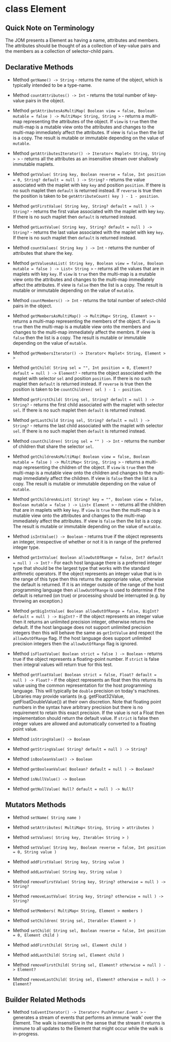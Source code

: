 # class Element 

## Quick Note on Terminology

The JOM presents a Element as having a name, attributes and members. The attributes should
be thought of as a collection of key-value pairs and the members as a collection of selector-child pairs.


## Declarative Methods

* Method ```getName() -> String``` - returns the name of the object, which is typically intended to be a type-name. 

* Method ```countAttributes() -> Int``` - returns the total number of key-value pairs in the 
object.

* Method ```getAttributesAsMultiMap( Boolean view = false, Boolean mutable = false ) -> MultiMap< String, String >``` - returns a multi-map representing the attributes of the object. If ```view``` is ```true``` then the multi-map is a mutable view onto the attributes and changes to the multi-map immediately affect the attributes. If view is ```false``` then the list is a copy. The result is mutable or immutable depending on the value of ```mutable```.

* Method ```getAttributesIterator() -> Iterator< Maplet< String, String > >``` - returns 
all the attributes as an insensitive stream over shallowly immutable maplets.

* Method ```getValue( String key, Boolean reverse = false, Int position = 0, String? default = null ) -> String?``` - returns the value associated with the maplet with key ```key``` and position ```position```. If there is no such maplet then ```default``` is returned instead. If ```reverse``` is true then the position is taken to be ```getAttributeCount( key ) - 1 - position```.

* Method ```getFirstValue( String key, String? default = null ) -> String?``` - returns the first value associated with the maplet with key ```key```. If there is no such maplet then ```default``` is returned instead. 

* Method ```getLastValue( String key, String? default = null ) -> String?``` - returns the last value associated with the maplet with key ```key```. If there is no such maplet then ```default``` is returned instead. 

* Method ```countValues( String key ) -> Int``` - returns the number of attributes that share
the key.

* Method ```getValuesAsList( String key, Boolean view = false, Boolean mutable = false ) -> List< String >``` - returns all the values that are in maplets with key ```key```. If ```view``` is ```true``` then the multi-map is a mutable view onto the attributes and changes to the multi-map immediately affect the attributes. If view is ```false``` then the list is a copy. The result is mutable or immutable depending on the value of ```mutable```.

* Method ```countMembers() -> Int``` - returns the total number of select-child pairs in the 
object.

* Method ```getMembersAsMultiMap() -> MultiMap< String, Element >``` - returns a multi-map representing the members of the object. If ```view``` is ```true``` then the multi-map is a mutable view onto the members and changes to the multi-map immediately affect the membrs. If view is ```false``` then the list is a copy. The result is mutable or immutable depending on the value of ```mutable```.

* Method ```getMembersIterator() -> Iterator< Maplet< String, Element > >``` 

* Method ```getChild( String sel = "", Int position = 0, Element? default = null ) -> Element?``` - returns the object associated with the maplet with selector ```sel``` and position ```position```. If there is no such maplet then ```default``` is returned instead. If ```reverse``` is true then the position is taken to be ```countChildren( sel ) - 1 - position```.

* Method ```getFirstChild( String sel, String? default = null ) -> String?``` - returns the first child associated with the maplet with selector ```sel```. If there is no such maplet then ```default``` is returned instead. 

* Method ```getLastChild String sel, String? default = null ) -> String?``` - returns the last child associated with the maplet with selector ```sel```. If there is no such maplet then ```default``` is returned instead. 

* Method ```countChildren( String sel = "" ) -> Int``` - returns the number of children that share
the selector ```sel```.

* Method ```getChildrenAsMultiMap( Boolean view = false, Boolean mutable = false ) -> MultiMap< String, String >``` - returns a multi-map representing the children of the object. If ```view``` is ```true``` then the multi-map is a mutable view onto the children and changes to the multi-map immediately affect the children. If view is ```false``` then the list is a copy. The result is mutable or immutable depending on the value of ```mutable```.


* Method ```getChildrenAsList( String? key = "", Boolean view = false, Boolean mutable = false ) -> List< Element >``` - returns all the children that are in maplets with key ```key```. If ```view``` is ```true``` then the multi-map is a mutable view onto the attributes and changes to the multi-map immediately affect the attributes. If view is ```false``` then the list is a copy. The result is mutable or immutable depending on the value of ```mutable```.

* Method ```isIntValue() -> Boolean``` - returns true if the object represents an integer, irrespective of whether or not it is in range of the preferred integer type.

* Method ```getIntValue( Boolean allowOutOfRange = false, Int? default = null ) -> Int?``` - For each host language there is a preferred integer type that should be the largest type  that works with the standard arithmetic operators. If the object represents an integer value that is in the range of this type then this returns the appropriate value, otherwise the default is returned. If it is an integer outside of the range of the host programming language then ```allowOutOfRange``` is used to determine if the default is returned (on true) or processing should be interrupted (e.g. by throwing an exception.)

* Method ```getBigIntValue( Boolean allowOutOfRange = false, BigInt? default = null ) -> BigInt?``` - if the object represents an integer value then it returns an unlimited precision integer, otherwise returns the default. If the host language does not support unlimited precision integers then this will behave the same as ```getIntValue``` and respect the ```allowOutOfRange``` flag. If the host language does support unlimited precision integers then the ```allowOutOfRange``` flag is ignored.

* Method ```isFloatValue( Boolean strict = false ) -> Boolean``` - returns true if the object represents a floating-point number. 
If ```strict``` is false then integral values will return true for this test.

* Method ```getFloatValue( Boolean strict = false, Float? default = null ) -> Float?``` - if the object represents an float then this returns its value using the common representation for the host programming language. This will typically be ```double``` precision on today's machines. Libraries may provide variants (e.g. getFloat32Value, getFloatDoubleValue()) at their own discretion. Note that floating point numbers in the syntax have arbitrary precision but there is no requirement to retain this exact precision. If the value is not a Float then implementation should return the default value. If ```strict``` is false then integer values are allowed and automatically converted to a floating point value.

* Method ```isStringValue() -> Boolean```

* Method ```getStringValue( String? default = null ) -> String?```

* Method ```isBooleanValue() -> Boolean```

* Method ```getBooleanValue( Boolean? default = null ) -> Boolean?```

* Method ```isNullValue() -> Boolean```

* Method ```getNullValue( Null? default = null ) -> Null?```

## Mutators Methods

* Method ```setName( String name )```

* Method ```setAttributes( MultiMap< String, String > attributes )```

* Method ```setValues( String key, Iterable< String > )```

* Method ```setValue( String key, Boolean reverse = false, Int position = 0, String value )```

* Method ```addFirstValue( String key, String value )```

* Method ```addLastValue( String key, String value )```

* Method ```removeFirstValue( String key, String? otherwise = null ) -> String?```

* Method ```removeLastValue( String key, String? otherwise = null ) -> String?```

* Method ```setMembers( MultiMap< String, Element > members )```

* Method ```setChildren( String sel, Iterable< Element > )```

* Method ```setChild( String sel, Boolean reverse = false, Int position = 0, Element child )```

* Method ```addFirstChild( String sel, Element child )```

* Method ```addLastChild( String sel, Element child )```

* Method ```removeFirstChild( String sel, Element? otherwise = null ) -> Element?```

* Method ```removeLastChild( String sel, Element? otherwise = null ) -> Element?```


## Builder Related Methods

* Method ```toEventIterator() -> Iterator< PushParser.Event >``` - generates a stream of events that performs an immune 'walk' over the Element. The walk is insensitive in the sense that the stream it returns is immune to all updates to the Element that might occur while the walk is in-progress.
